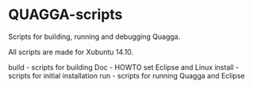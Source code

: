 # QUAGGA-scripts
Scripts for building, running and debugging Quagga.

All scripts are made for Xubuntu 14.10.
 
build - scripts for building
Doc - HOWTO set Eclipse and Linux
install - scripts for initial installation 
run - scripts for running Quagga and Eclipse
